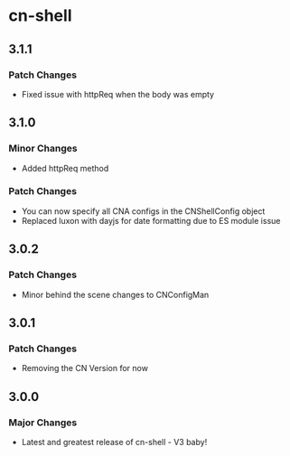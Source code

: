 # cn-shell

## 3.1.1

### Patch Changes

- Fixed issue with httpReq when the body was empty

## 3.1.0

### Minor Changes

- Added httpReq method

### Patch Changes

- You can now specify all CNA configs in the CNShellConfig object
- Replaced luxon with dayjs for date formatting due to ES module issue

## 3.0.2

### Patch Changes

- Minor behind the scene changes to CNConfigMan

## 3.0.1

### Patch Changes

- Removing the CN Version for now

## 3.0.0

### Major Changes

- Latest and greatest release of cn-shell - V3 baby!
